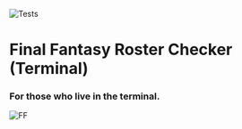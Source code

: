 ![Tests](https://github.com/oprince-tech/FF/actions/workflows/tests.yml/badge.svg)
# Final Fantasy Roster Checker (Terminal)
### For those who live in the terminal.
![FF](screenshot.png)
